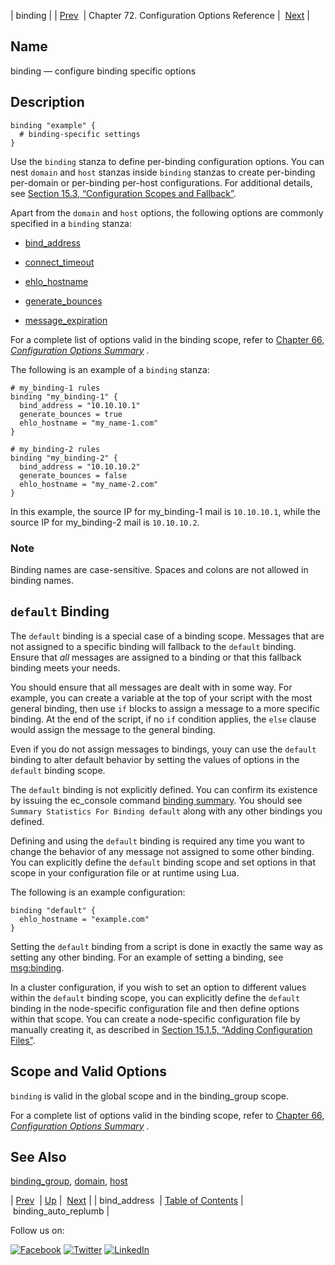 | binding |
| [Prev](conf.ref.bind_address.php)  | Chapter 72. Configuration Options Reference |  [Next](conf.ref.binding_auto_replumb.php) |

<a name="conf.ref.binding"></a>
## Name

binding — configure binding specific options

<a name="idp11794208"></a>
## Description

```
binding "example" {
  # binding-specific settings
}
```

Use the `binding` stanza to define per-binding configuration options. You can nest `domain` and `host` stanzas inside `binding` stanzas to create per-binding per-domain or per-binding per-host configurations. For additional details, see [Section 15.3, “Configuration Scopes and Fallback”](ecelerity.conf.fallback.php "15.3. Configuration Scopes and Fallback").

Apart from the `domain` and `host` options, the following options are commonly specified in a `binding` stanza:

*   [bind_address](conf.ref.bind_address.php "bind_address")

*   [connect_timeout](conf.ref.connect_timeout.php "connect_timeout")

*   [ehlo_hostname](conf.ref.ehlo_hostname.php "ehlo_hostname")

*   [generate_bounces](conf.ref.generate_bounces.php "generate_bounces")

*   [message_expiration](conf.ref.message_expiration.php "message_expiration")

For a complete list of options valid in the binding scope, refer to [Chapter 66, *Configuration Options Summary*](config.options.summary.php "Chapter 66. Configuration Options Summary") .

The following is an example of a `binding` stanza:

```
# my_binding-1 rules
binding "my_binding-1" {
  bind_address = "10.10.10.1"
  generate_bounces = true
  ehlo_hostname = "my_name-1.com"
}

# my_binding-2 rules
binding "my_binding-2" {
  bind_address = "10.10.10.2"
  generate_bounces = false
  ehlo_hostname = "my_name-2.com"
}
```

In this example, the source IP for my_binding-1 mail is `10.10.10.1`, while the source IP for my_binding-2 mail is `10.10.10.2`.

### Note

Binding names are case-sensitive. Spaces and colons are not allowed in binding names.

<a name="conf.ref.binding.default"></a>
## `default` Binding

The `default` binding is a special case of a binding scope. Messages that are not assigned to a specific binding will fallback to the `default` binding. Ensure that *all* messages are assigned to a binding or that this fallback binding meets your needs.

You should ensure that all messages are dealt with in some way. For example, you can create a variable at the top of your script with the most general binding, then use `if` blocks to assign a message to a more specific binding. At the end of the script, if no `if` condition applies, the `else` clause would assign the message to the general binding.

Even if you do not assign messages to bindings, youy can use the `default` binding to alter default behavior by setting the values of options in the `default` binding scope.

The `default` binding is not explicitly defined. You can confirm its existence by issuing the ec_console command [binding summary](console_commands.binding_summary.php "binding summary"). You should see `Summary Statistics For Binding default` along with any other bindings you defined.

Defining and using the `default` binding is required any time you want to change the behavior of any message not assigned to some other binding. You can explicitly define the `default` binding scope and set options in that scope in your configuration file or at runtime using Lua.

The following is an example configuration:

```
binding "default" {
  ehlo_hostname = "example.com"
}
```

Setting the `default` binding from a script is done in exactly the same way as setting any other binding. For an example of setting a binding, see [msg:binding](lua.ref.msg_binding.php "msg:binding").

In a cluster configuration, if you wish to set an option to different values within the `default` binding scope, you can explicitly define the `default` binding in the node-specific configuration file and then define options within that scope. You can create a node-specific configuration file by manually creating it, as described in [Section 15.1.5, “Adding Configuration Files”](conf.overview.php#conf.adding.configuration.files "15.1.5. Adding Configuration Files").

<a name="idp23599344"></a>
## Scope and Valid Options

`binding` is valid in the global scope and in the binding_group scope.

For a complete list of options valid in the binding scope, refer to [Chapter 66, *Configuration Options Summary*](config.options.summary.php "Chapter 66. Configuration Options Summary") .

<a name="idp23602720"></a>
## See Also

[binding_group](conf.ref.binding_group.php "binding_group"), [domain](conf.ref.domain.php "domain"), [host](conf.ref.host.php "host")

| [Prev](conf.ref.bind_address.php)  | [Up](config.options.ref.php) |  [Next](conf.ref.binding_auto_replumb.php) |
| bind_address  | [Table of Contents](index.php) |  binding_auto_replumb |

Follow us on:

[![Facebook](https://support.messagesystems.com/images/icon-facebook.png)](http://www.facebook.com/messagesystems) [![Twitter](https://support.messagesystems.com/images/icon-twitter.png)](http://twitter.com/#!/MessageSystems) [![LinkedIn](https://support.messagesystems.com/images/icon-linkedin.png)](http://www.linkedin.com/company/message-systems)
